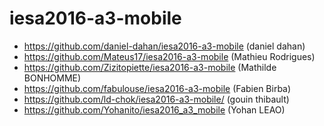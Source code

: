 # iesa2016-a3-mobile

* https://github.com/daniel-dahan/iesa2016-a3-mobile (daniel dahan)
* https://github.com/Mateus17/iesa2016-a3-mobile (Mathieu Rodrigues)
* https://github.com/Zizitopiette/iesa2016-a3-mobile (Mathilde BONHOMME)
* https://github.com/fabulouse/iesa2016-a3-mobile (Fabien Birba)
* https://github.com/ld-chok/iesa2016-a3-mobile/ (gouin thibault)
* https://github.com/Yohanito/iesa2016_a3_mobile (Yohan LEAO)
